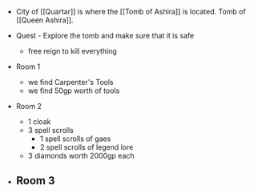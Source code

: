 - City of [[Quartar]] is where the [[Tomb of Ashira]] is located. Tomb of [[Queen Ashira]].
- Quest - Explore the tomb and make sure that it is safe
	- free reign to kill everything

- Room 1
	- we find Carpenter's Tools
	- we find 50gp worth of tools
- Room 2
	- 1 cloak
	- 3 spell scrolls
		- 1 spell scrolls of gaes
		- 2 spell scrolls of legend lore
	- 3 diamonds worth 2000gp each
- Room 3
	- 